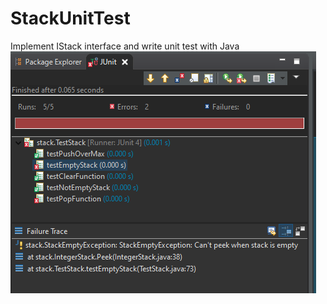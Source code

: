 # StackUnitTest
Implement IStack interface and write unit test with Java\
![alt text](https://github.com/noobv24/StackUnitTest/blob/master/Capture.PNG?raw=true)
